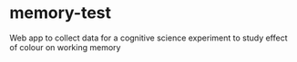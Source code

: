 # memory-test
Web app to collect data for a cognitive science experiment to study effect of colour on working memory

